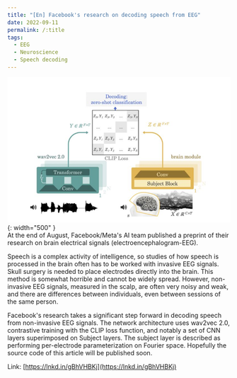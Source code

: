 ```yaml
---
title: "[En] Facebook's research on decoding speech from EEG"
date: 2022-09-11
permalink: /:title
tags:
  - EEG
  - Neuroscience
  - Speech decoding
---
```


![Facebook research on EEG and speed](/images/post/2022_fb_research_eeg.jpeg){: width="500" }<br>
At the end of August, Facebook/Meta's AI team published a preprint of their research on brain electrical signals (electroencephalogram-EEG).

Speech is a complex activity of intelligence, so studies of how speech is processed in the brain often has to be worked with invasive EEG signals. Skull surgery is needed to place electrodes directly into the brain. This method is somewhat horrible and cannot be widely spread. However, non-invasive EEG signals, measured in the scalp, are often very noisy and weak, and there are differences between individuals, even between sessions of the same person. <br>

Facebook's research takes a significant step forward in decoding speech from non-invasive EEG signals. The network architecture uses wav2vec 2.0, contrastive training with the CLIP loss function, and notably a set of CNN layers superimposed on Subject layers. The subject layer is described as performing per-electrode parameterization on Fourier space.
Hopefully the source code of this article will be published soon.

Link: [https://lnkd.in/gBhVHBKj](https://lnkd.in/gBhVHBKj)